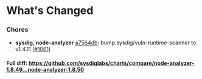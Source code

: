 # What's Changed

### Chores
- **sysdig, node-analyzer** [a7564db](https://github.com/sysdiglabs/charts/commit/a7564dbac2f879064e000ef780b71ebc3d4463a7): bump sysdig/vuln-runtime-scanner to v1.4.11 ([#1061](https://github.com/sysdiglabs/charts/issues/1061))

#### Full diff: https://github.com/sysdiglabs/charts/compare/node-analyzer-1.8.49...node-analyzer-1.8.50
